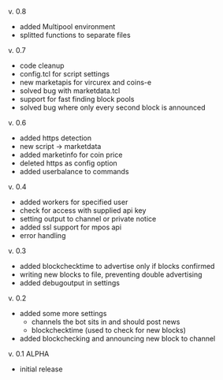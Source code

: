 v. 0.8

* added Multipool environment
* splitted functions to separate files

v. 0.7

* code cleanup
* config.tcl for script settings
* new marketapis for vircurex and coins-e
* solved bug with marketdata.tcl
* support for fast finding block pools
* solved bug where only every second block is announced

v. 0.6

* added https detection
* new script -> marketdata
* added marketinfo for coin price
* deleted https as config option
* added userbalance to commands

v. 0.4

* added workers for specified user
* check for access with supplied api key
* setting output to channel or private notice
* added ssl support for mpos api
* error handling

v. 0.3

* added blockchecktime to advertise only if blocks confirmed
* writing new blocks to file, preventing double advertising
* added debugoutput in settings

v. 0.2

* added some more settings
  - channels the bot sits in and should post news
  - blockchecktime (used to check for new blocks)
* added blockchecking and announcing new block to channel

v. 0.1 ALPHA

* initial release
